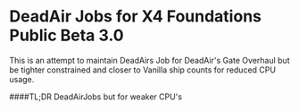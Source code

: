 # DeadAir Jobs for X4 Foundations Public Beta 3.0
This is an attempt to maintain DeadAirs Job for DeadAir's Gate Overhaul but be tighter constrained and closer to Vanilla ship counts for reduced CPU usage. 

####TL;DR
DeadAirJobs but for weaker CPU's
